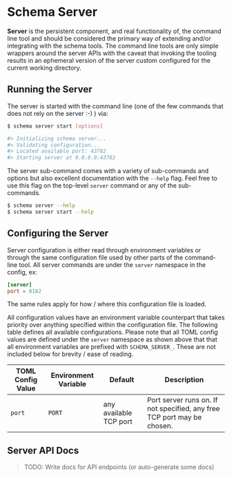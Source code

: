 # Schema Server

__Server__ is the persistent component, and real functionality of, the
command line tool and should be considered the primary way of extending
and/or integrating with the schema tools. The command line tools are
only simple wrappers around the server APIs with the caveat that invoking
the tooling results in an ephemeral version of the server custom configured
for the current working directory.


## Running the Server

The server is started with the command line (one of the few commands that does
not rely on the server :-) ) via:

```bash
$ schema server start [options]

#> Initializing schema server...
#> Validating configuration...
#> Located available port: 43782
#> Starting server at 0.0.0.0:43782
```

The server sub-command comes with a variety of sub-commands and options but
also excellent documentation with the `--help` flag. Feel free to use this
flag on the top-level `server` command or any of the sub-commands.

```bash
$ schema server --help
$ schema server start --help
```

## Configuring the Server

Server configuration is either read through environment variables or through
the same configuration file used by other parts of the command-line tool. All
server commands are under the `server` namespace in the config, ex:

```toml
[server]
port = 8182
```

The same rules apply for how / where this configuration file is loaded.

All configuration values have an environment variable counterpart that takes
priority over anything specified within the configuration file. The following
table defines all available configurations. Please note that all TOML config
values are defined under the `server` namespace as shown above that that all
environment variables are prefixed with `SCHEMA_SERVER_`. These are not included
below for brevity / ease of reading.

TOML Config Value | Environment Variable | Default | Description
------------------|----------------------|---------|------------
`port`            | `PORT`               | any available TCP port | Port server runs on. If not specified, any free TCP port may be chosen.


## Server API Docs

> TODO: Write docs for API endpoints (or auto-generate some docs)